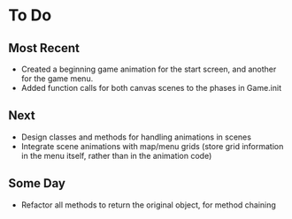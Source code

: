 # To Do #

## Most Recent ##

* Created a beginning game animation for the start screen, and another for the game menu.
* Added function calls for both canvas scenes to the phases in Game.init

## Next ##

* Design classes and methods for handling animations in scenes
* Integrate scene animations with map/menu grids (store grid information in the menu itself, rather than in the animation code)

## Some Day ##

* Refactor all methods to return the original object, for method chaining
